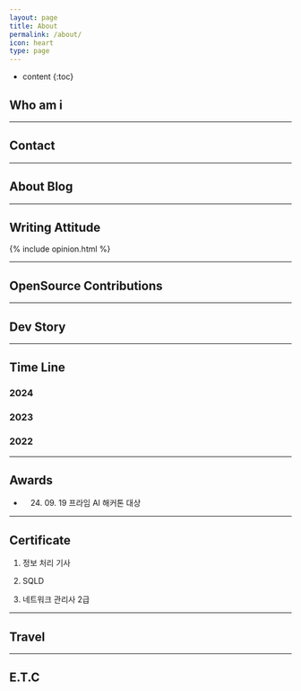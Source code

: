 ```yaml
---
layout: page
title: About
permalink: /about/
icon: heart
type: page
---
```


* content
{:toc}

## Who am i



---

## Contact



--- 

## About Blog




---


## Writing Attitude

{% include opinion.html %}




---

## OpenSource Contributions


---

## Dev Story


---

## Time Line

### 2024



### 2023



### 2022



---

## Awards

* 　24. 09. 19 프라임 AI 해커톤 대상


---

## Certificate

1. 정보 처리 기사

1. SQLD

1. 네트워크 관리사 2급

---

## Travel


---

## E.T.C

